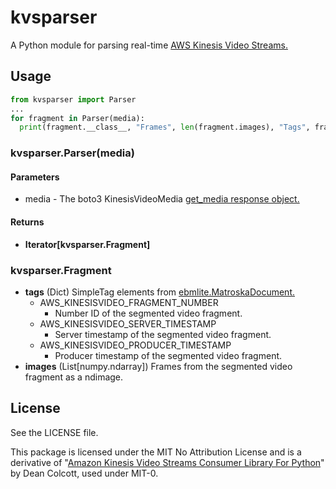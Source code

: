 # kvsparser

A Python module for parsing real-time [AWS Kinesis Video Streams.](https://aws.amazon.com/kinesis/video-streams/?amazon-kinesis-video-streams-resources-blog.sort-by=item.additionalFields.createdDate&amazon-kinesis-video-streams-resources-blog.sort-order=desc)

## Usage

```python
from kvsparser import Parser
...
for fragment in Parser(media):
  print(fragment.__class__, "Frames", len(fragment.images), "Tags", fragment.tags)
```

### kvsparser.Parser(media)

#### Parameters

- media - The boto3 KinesisVideoMedia [get_media response object.](https://boto3.amazonaws.com/v1/documentation/api/latest/reference/services/kinesis-video-media/client/get_media.html)

#### Returns

- **Iterator[kvsparser.Fragment]**

### kvsparser.Fragment

- **tags** (Dict) SimpleTag elements from [ebmlite.MatroskaDocument.](https://github.com/MideTechnology/ebmlite#documents)
  - AWS_KINESISVIDEO_FRAGMENT_NUMBER 
    - Number ID of the segmented video fragment.
  - AWS_KINESISVIDEO_SERVER_TIMESTAMP 
    - Server timestamp of the segmented video fragment.
  - AWS_KINESISVIDEO_PRODUCER_TIMESTAMP 
    - Producer timestamp of the segmented video fragment.
- **images** (List[numpy.ndarray]) Frames from the segmented video fragment as a ndimage.

## License

See the LICENSE file.

This package is licensed under the MIT No Attribution License and is a derivative of
"[Amazon Kinesis Video Streams Consumer Library For Python](https://github.com/aws-samples/amazon-kinesis-video-streams-consumer-library-for-python)"
by Dean Colcott, used under MIT-0.
